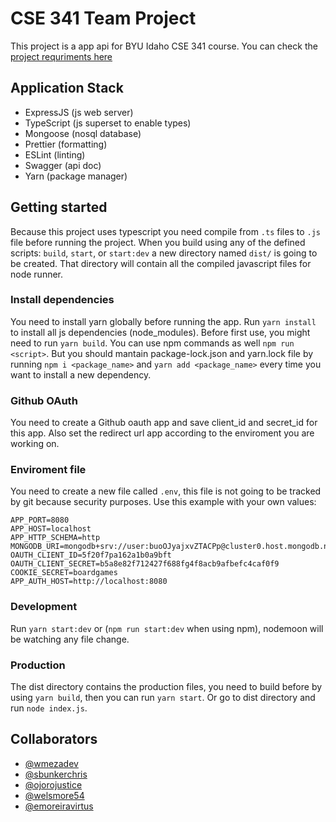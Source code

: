# CSE 341 Team Project

This project is a app api for BYU Idaho CSE 341 course. You can check the [project requriments here](./docs/PROJECTREQ.md)

## Application Stack

- ExpressJS (js web server)
- TypeScript (js superset to enable types)
- Mongoose (nosql database)
- Prettier (formatting)
- ESLint (linting)
- Swagger (api doc)
- Yarn (package manager)

## Getting started

Because this project uses typescript you need compile from `.ts` files to `.js` file before running the project. When you build using any of the defined scripts: `build`, `start`, or `start:dev` a new directory named `dist/` is going to be created. That directory will contain all the compiled javascript files for node runner.

### Install dependencies

You need to install yarn globally before running the app. Run `yarn install` to install all js dependencies (node_modules). Before first use, you might need to run `yarn build`. You can use npm commands as well `npm run <script>`. But you should mantain package-lock.json and yarn.lock file by running `npm i <package_name>` and `yarn add <package_name>` every time you want to install a new dependency.

### Github OAuth

You need to create a Github oauth app and save client_id and secret_id for this app. Also set the redirect url app according to the enviroment you are working on.

### Enviroment file

You need to create a new file called `.env`, this file is not going to be tracked by git because security purposes. Use this example with your own values:

```
APP_PORT=8080
APP_HOST=localhost
APP_HTTP_SCHEMA=http
MONGODB_URI=mongodb+srv://user:buoOJyajxvZTACPp@cluster0.host.mongodb.net
OAUTH_CLIENT_ID=5f20f7pa162a1b0a9bft
OAUTH_CLIENT_SECRET=b5a8e82f712427f688fg4f8acb9afbefc4caf0f9
COOKIE_SECRET=boardgames
APP_AUTH_HOST=http://localhost:8080
```

### Development

Run `yarn start:dev` or (`npm run start:dev` when using npm), nodemoon will be watching any file change.

### Production

The dist directory contains the production files, you need to build before by using `yarn build`, then you can run `yarn start`. Or go to dist directory and run `node index.js`.

## Collaborators

- [@wmezadev](https://github.com/wmezadev/)
- [@sbunkerchris](https://github.com/sbunkerchris)
- [@ojorojustice](https://github.com/ojorojustice)
- [@welsmore54](https://github.com/welsmore54)
- [@emoreiravirtus](https://github.com/emoreiravirtus)
